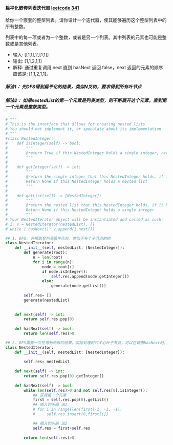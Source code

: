 #### 扁平化嵌套列表迭代器 [leetcode 341](https://leetcode-cn.com/problems/flatten-nested-list-iterator/)

给你一个嵌套的整型列表。请你设计一个迭代器，使其能够遍历这个整型列表中的所有整数。

列表中的每一项或者为一个整数，或者是另一个列表。其中列表的元素也可能是整数或是其他列表。

* 输入: [[1,1],2,[1,1]]
* 输出: [1,1,2,1,1]
* 解释: 通过重复调用 next 直到 hasNext 返回 false，next 返回的元素的顺序应该是: [1,1,2,1,1]。

##### 解法1： 先DFS得到扁平化的结果，类似N叉树，要求得到所有叶节点
##### 解法2： 如果nestedList的第一个元素是列表类型，则不断展开这个元素，直到第一个元素是整数类型。
```python
# """
# This is the interface that allows for creating nested lists.
# You should not implement it, or speculate about its implementation
# """
#class NestedInteger:
#    def isInteger(self) -> bool:
#        """
#        @return True if this NestedInteger holds a single integer, rather than a nested list.
#        """
#
#    def getInteger(self) -> int:
#        """
#        @return the single integer that this NestedInteger holds, if it holds a single integer
#        Return None if this NestedInteger holds a nested list
#        """
#
#    def getList(self) -> [NestedInteger]:
#        """
#        @return the nested list that this NestedInteger holds, if it holds a nested list
#        Return None if this NestedInteger holds a single integer
#        """
# Your NestedIterator object will be instantiated and called as such:
# i, v = NestedIterator(nestedList), []
# while i.hasNext(): v.append(i.next())

## 1. DFS: 先把嵌套列表扁平化好，类似于多个子节点的树
class NestedIterator:
    def __init__(self, nestedList: [NestedInteger]):
        def generate(root):
            n = len(root)
            for i in range(n):
                node = root[i]
                if node.isInteger():
                    self.res.append(node.getInteger())
                else:
                    generate(node.getList())
    
        self.res= []
        generate(nestedList)
       
    
    def next(self) -> int:
        return self.res.pop(0)
            
    def hasNext(self) -> bool:
        return len(self.res)>0

## 2. DFS需要一次性得到所有的结果，实际处理时只关心叶子节点，可以在调用hasNext时，如果nestedList的第一个元素是列表类型，则不断展开这个元素，直到第一个元素是整数类型。
class NestedIterator:
    def __init__(self, nestedList: [NestedInteger]):
        
        self.res= nestedList
        
    def next(self) -> int:
        return self.res.pop(0).getInteger()
            
    def hasNext(self) -> bool:
        while len(self.res)>0 and not self.res[0].isInteger():
            ## 获得第一个元素
            first = self.res.pop(0).getList()
            ## 插入到头部 法1
            # for i in range(len(first)-1, -1, -1):
            #     self.res.insert(0,first[i])

            ## 插入到头部 法2
            self.res = first+self.res
        
        return len(self.res)>0
```
